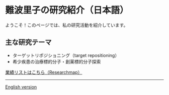# 難波里子の研究紹介（日本語）

ようこそ！このページでは、私の研究活動を紹介しています。

## 主な研究テーマ
- ターゲットリポジショニング（target repositioning）
- 希少疾患の治療標的分子・創薬標的分子探索

[業績リストはこちら（Researchmap）](https://researchmap.jp/namba_satoko)

---

[English version](./en/index.html)
